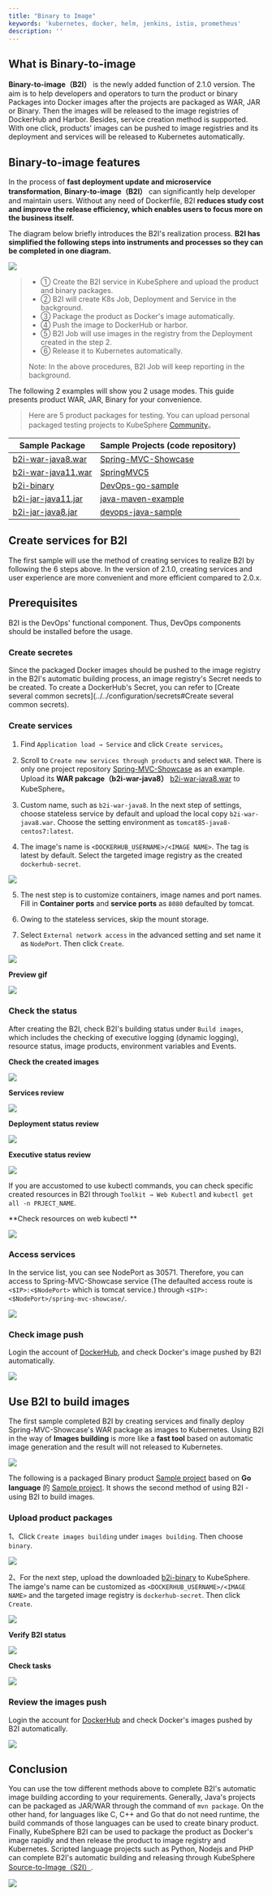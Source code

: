 ```yaml
---
title: "Binary to Image"
keywords: 'kubernetes, docker, helm, jenkins, istio, prometheus'
description: ''
---
```


## What is Binary-to-image

**Binary-to-image（B2I）** is the newly added function of 2.1.0 version. The aim is to help developers and operators to turn the product or binary Packages into Docker images after the projects are packaged as WAR, JAR or Binary. Then the images will be released to the image registries of DockerHub and Harbor. Besides, service creation method is supported. With one click, products' images can be pushed to image registries and its deployment and services will be released to Kubernetes automatically.  

## Binary-to-image features

In the process of **fast deployment update and microservice transformation**, **Binary-to-image（B2I）** can significantly help developer and maintain users. Without any need of Dockerfile, B2I **reduces study cost and improve the release efficiency, which enables users to focus more on the business itself.**

The diagram below briefly introduces the B2I's realization process. **B2I has simplified the following steps into instruments and processes so they can be completed in one diagram.**

![](https://pek3b.qingstor.com/kubesphere-docs/png/20191023141324.png)

> - ① Create the B2I service in KubeSphere and upload the product and binary packages.
> - ② B2I will create K8s Job, Deployment and Service in the background.
> - ③ Package the product as Docker's image automatically.
> - ④ Push the image to DockerHub or harbor.
> - ⑤ B2I Job will use images in the registry from the Deployment created in the step 2.
> - ⑥ Release it to Kubernetes automatically.
>
> Note: In the above procedures, B2I Job will keep reporting in the background.

The following 2 examples will show you 2 usage modes. This guide presents product WAR, JAR, Binary for your convenience.

> Here are 5 product packages for testing. You can upload personal packaged testing projects to KubeSphere [Community](https://github.com/kubesphere/tutorial)。

|Sample Package| Sample Projects (code repository)|
| ---  |  ---- |
| [b2i-war-java8.war](https://github.com/kubesphere/tutorial/raw/master/tutorial%204%20-%20s2i-b2i/b2i-war-java11.war)| [Spring-MVC-Showcase](https://github.com/spring-projects/spring-mvc-showcase)|
|[b2i-war-java11.war](https://github.com/kubesphere/tutorial/raw/master/tutorial%204%20-%20s2i-b2i/b2i-war-java11.war)| [SpringMVC5](https://github.com/kubesphere/s2i-java-container/tree/master/tomcat/examples/springmvc5)
|[b2i-binary](https://github.com/kubesphere/tutorial/raw/master/tutorial%204%20-%20s2i-b2i/b2i-binary)| [DevOps-go-sample](https://github.com/runzexia/devops-go-sample) |
|[b2i-jar-java11.jar](https://github.com/kubesphere/tutorial/raw/master/tutorial%204%20-%20s2i-b2i/b2i-jar-java11.jar) |[java-maven-example](https://github.com/kubesphere/s2i-java-container/tree/master/java/examples/maven) |
|[b2i-jar-java8.jar](https://github.com/kubesphere/tutorial/raw/master/tutorial%204%20-%20s2i-b2i/b2i-jar-java8.jar) | [devops-java-sample](https://github.com/kubesphere/devops-java-sample) |

## Create services for B2I

The first sample will use the method of creating services to realize B2I by following the 6 steps above. In the version of 2.1.0, creating services and user experience are more convenient and more efficient compared to 2.0.x.

## Prerequisites

B2I is the DevOps' functional component. Thus, DevOps components should be installed before the usage.

### Create secretes

Since the packaged Docker images should be pushed to the image registry in the B2I's automatic building process, an image registry's Secret needs to be created. To create a DockerHub's Secret, you can refer to [Create several common secrets](../../configuration/secrets#Create several common secrets).


### Create services


1. Find `Application load → Service` and click `Create services`。

2. Scroll to `Create new services through products` and select `WAR`. There is only one project repository [Spring-MVC-Showcase](https://github.com/spring-projects/spring-mvc-showcase) as an example. Upload its **WAR pakcage（b2i-war-java8）** [b2i-war-java8.war](https://github.com/kubesphere/tutorial/raw/master/tutorial%204%20-%20s2i-b2i/b2i-war-java11.war) to KubeSphere。

3. Custom name, such as `b2i-war-java8`. In the next step of settings, choose stateless service by default and upload the local copy `b2i-war-java8.war`. Choose the setting environment as `tomcat85-java8-centos7:latest`.

4. The image's name is `<DOCKERHUB_USERNAME>/<IMAGE NAME>`. The tag is latest by default. Select the targeted image registry as the created `dockerhub-secret`.

![](https://pek3b.qingstor.com/kubesphere-docs/png/20191022141427.png)


5. The nest step is to customize containers, image names and port names. Fill in **Container ports** and **service ports** as `8080` defaulted by tomcat.

6. Owing to the stateless services, skip the mount storage.

7. Select `External network access` in the advanced setting and set name it as `NodePort`. Then click `Create`.

![](https://pek3b.qingstor.com/kubesphere-docs/png/20191023142654.png)

**Preview gif**

![](https://pek3b.qingstor.com/kubesphere-docs/png/b2i-war-java8.gif)


### Check the status

After creating the B2I, check B2I's building status under `Build images`, which includes the checking of executive logging (dynamic logging), resource status, image products, environment variables and Events.

**Check the created images**

![](https://pek3b.qingstor.com/kubesphere-docs/png/b2i-war-result.gif)


**Services review**

![](https://pek3b.qingstor.com/kubesphere-docs/png/20191021180443.png)

**Deployment status review**

![](https://pek3b.qingstor.com/kubesphere-docs/png/20191021180618.png)

**Executive status review**

![](https://pek3b.qingstor.com/kubesphere-docs/png/20191021180741.png)

If you are accustomed to use kubectl commands, you can check specific created resources in B2I through `Toolkit → Web Kubectl` and `kubectl get all -n PRJECT_NAME`.

**Check resources on web kubectl **

![](https://pek3b.qingstor.com/kubesphere-docs/png/20191021200303.png)

### Access services

In the service list, you can see NodePort as 30571. Therefore, you can access to Spring-MVC-Showcase service (The defaulted access route is `<$IP>:<$NodePort>` which is tomcat service.) through `<$IP>:<$NodePort>/spring-mvc-showcase/`.

![](https://pek3b.qingstor.com/kubesphere-docs/png/20191021181242.png)


### Check image push

Login the account of [DockerHub](http://www.dockerhub.com/), and check Docker's image pushed by B2I automatically.

![](https://pek3b.qingstor.com/kubesphere-docs/png/20191021181111.png)

## Use B2I to build images

The first sample completed B2I by creating services and finally deploy Spring-MVC-Showcase's WAR package as images to Kubernetes. Using B2I in the way of **Images building** is more like a **fast tool** based on automatic image generation and the result will not released to Kubernetes.

![](https://pek3b.qingstor.com/kubesphere-docs/png/20191022182827.png)

The following is a packaged Binary product [Sample project](https://github.com/kubesphere/devops-go-sample) based on **Go language** 的 [Sample project](https://github.com/kubesphere/devops-go-sample). It shows the second method of using B2I - using B2I to build images.

### Upload product packages

1、Click `Create images building` under `images building`. Then choose  `binary`.

![](https://pek3b.qingstor.com/kubesphere-docs/png/20191022181948.png)

2、For the next step, upload the downloaded [b2i-binary](https://github.com/kubesphere/tutorial/raw/master/tutorial%204%20-%20s2i-b2i/b2i-binary) to KubeSphere. The iamge's name can be customized as `<DOCKERHUB_USERNAME>/<IMAGE NAME>` and the targeted image registry is `dockerhub-secret`. Then click `Create`.

![](https://pek3b.qingstor.com/kubesphere-docs/png/b2i-binary-only.gif)

**Verify B2I status**

![](https://pek3b.qingstor.com/kubesphere-docs/png/20191021193015.png)

**Check tasks**

![](https://pek3b.qingstor.com/kubesphere-docs/png/20191021193142.png)

### Review the images push

Login the account for [DockerHub](http://www.dockerhub.com/) and check Docker's images pushed by B2I automatically.

![](https://pek3b.qingstor.com/kubesphere-docs/png/20191021194646.png)

## Conclusion

You can use the tow different methods above to complete B2I's automatic image building according to your requirements. Generally, Java's projects can be packaged as JAR/WAR through the command of `mvn package`. On the other hand, for languages like C, C++ and Go that do not need runtime, the build commands of those languages can be used to create binary product. Finally, KubeSphere B2I can be used to package the product as Docker's image rapidly and then release the product to image registry and Kubernetes. Scripted language projects such as Python, Nodejs and PHP can complete B2I's automatic building and releasing through KubeSphere [Source-to-Image（S2I）](https://kubesphere.io/docs/v2.0/zh-CN/quick-start/source-to-image/).

![](https://pek3b.qingstor.com/kubesphere-docs/png/20191023135504.png)
